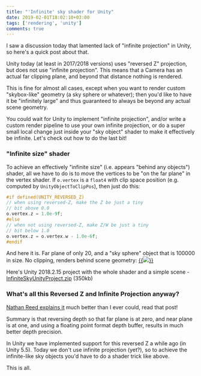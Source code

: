 ```yaml
---
title: "'Infinite' sky shader for Unity"
date: 2019-02-01T18:02:10+03:00
tags: ['rendering', 'unity']
comments: true
---
```


I saw a discussion today that lamented lack of "infinite projection" in Unity, so here's
a quick post about that.

Unity today (at least in 2017/2018 versions) uses "reversed Z" projection, but does not use
"infinite projection". This means that a Camera has an actual far clipping plane,
and beyond that distance nothing is rendered.

This is fine for almost all cases, except when you want to render custom "skybox-like"
geometry (a sky sphere or whatever); then you'd like to have it be "infinitely large"
and thus guaranteed to always be beyond any actual scene geometry.

You could wait for Unity to implement "infinite projection", and/or write a custom
render pipeline to use your own infinite projection, or do a super small local change
just inside your "sky object" shader to make it effectively be infinite. Let's check out
how to do the last bit!


### "Infinite size" shader

To achieve an effectively "infinite size" (i.e. appears "behind any objects") shader, all
we have to do is to move the vertices to be "on the far plane" in the vertex shader.
If `o.vertex` is a `float4` with clip space position (e.g. computed by `UnityObjectToClipPos`),
then just do this:

```c++
#if defined(UNITY_REVERSED_Z)
// when using reversed-Z, make the Z be just a tiny
// bit above 0.0
o.vertex.z = 1.0e-9f;
#else
// when not using reversed-Z, make Z/W be just a tiny
// bit below 1.0
o.vertex.z = o.vertex.w - 1.0e-6f;
#endif
```

And here it is. Far plane of only 20, and a "sky sphere" object that is 100000 in size. No
clipping, renders behind scene geometry:
[{{<img src="/img/blog/2019/infinite-sky.png">}}](/img/blog/2019/infinite-sky.png)

Here's Unity 2018.2.15 project with the whole shader and a simple scene -
<a href="/img/blog/2019/InfiniteSkyUnityProject.zip">InfiniteSkyUnityProject.zip</a> (350kb)


### What's all this Reversed Z and Infinite Projection anyway?

[Nathan Reed explains it](http://www.reedbeta.com/blog/depth-precision-visualized/)
much better than I ever could, read that post!

Summary is that reversing depth so that far plane is at zero, and near plane is at one,
and using a floating point format depth buffer, results in much better depth precision.

In Unity we have implemented support for this reversed Z a while ago (in Unity 5.5).
Today we don't use infinite projection (yet?), so to achieve the infinite-like sky objects
you'd have to do a shader trick like above.

This is all.
